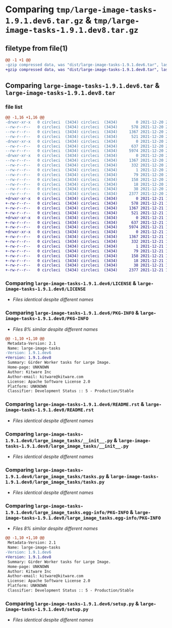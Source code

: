 # Comparing `tmp/large-image-tasks-1.9.1.dev6.tar.gz` & `tmp/large-image-tasks-1.9.1.dev8.tar.gz`

## filetype from file(1)

```diff
@@ -1 +1 @@
-gzip compressed data, was "dist/large-image-tasks-1.9.1.dev6.tar", last modified: Mon Dec 20 21:01:28 2021, max compression
+gzip compressed data, was "dist/large-image-tasks-1.9.1.dev8.tar", last modified: Tue Dec 21 17:37:31 2021, max compression
```

## Comparing `large-image-tasks-1.9.1.dev6.tar` & `large-image-tasks-1.9.1.dev8.tar`

### file list

```diff
@@ -1,16 +1,16 @@
-drwxr-xr-x   0 circleci  (3434) circleci  (3434)        0 2021-12-20 21:01:28.000000 large-image-tasks-1.9.1.dev6/
--rw-r--r--   0 circleci  (3434) circleci  (3434)      578 2021-12-20 21:01:28.000000 large-image-tasks-1.9.1.dev6/LICENSE
--rw-r--r--   0 circleci  (3434) circleci  (3434)     1367 2021-12-20 21:01:28.000000 large-image-tasks-1.9.1.dev6/PKG-INFO
--rw-r--r--   0 circleci  (3434) circleci  (3434)      521 2021-12-20 21:00:58.000000 large-image-tasks-1.9.1.dev6/README.rst
-drwxr-xr-x   0 circleci  (3434) circleci  (3434)        0 2021-12-20 21:01:28.000000 large-image-tasks-1.9.1.dev6/large_image_tasks/
--rw-r--r--   0 circleci  (3434) circleci  (3434)      637 2021-12-20 21:00:58.000000 large-image-tasks-1.9.1.dev6/large_image_tasks/__init__.py
--rw-r--r--   0 circleci  (3434) circleci  (3434)     5974 2021-12-20 21:00:58.000000 large-image-tasks-1.9.1.dev6/large_image_tasks/tasks.py
-drwxr-xr-x   0 circleci  (3434) circleci  (3434)        0 2021-12-20 21:01:28.000000 large-image-tasks-1.9.1.dev6/large_image_tasks.egg-info/
--rw-r--r--   0 circleci  (3434) circleci  (3434)     1367 2021-12-20 21:01:28.000000 large-image-tasks-1.9.1.dev6/large_image_tasks.egg-info/PKG-INFO
--rw-r--r--   0 circleci  (3434) circleci  (3434)      332 2021-12-20 21:01:28.000000 large-image-tasks-1.9.1.dev6/large_image_tasks.egg-info/SOURCES.txt
--rw-r--r--   0 circleci  (3434) circleci  (3434)        1 2021-12-20 21:01:28.000000 large-image-tasks-1.9.1.dev6/large_image_tasks.egg-info/dependency_links.txt
--rw-r--r--   0 circleci  (3434) circleci  (3434)       79 2021-12-20 21:01:28.000000 large-image-tasks-1.9.1.dev6/large_image_tasks.egg-info/entry_points.txt
--rw-r--r--   0 circleci  (3434) circleci  (3434)      158 2021-12-20 21:01:28.000000 large-image-tasks-1.9.1.dev6/large_image_tasks.egg-info/requires.txt
--rw-r--r--   0 circleci  (3434) circleci  (3434)       18 2021-12-20 21:01:28.000000 large-image-tasks-1.9.1.dev6/large_image_tasks.egg-info/top_level.txt
--rw-r--r--   0 circleci  (3434) circleci  (3434)       38 2021-12-20 21:01:28.000000 large-image-tasks-1.9.1.dev6/setup.cfg
--rw-r--r--   0 circleci  (3434) circleci  (3434)     2377 2021-12-20 21:00:58.000000 large-image-tasks-1.9.1.dev6/setup.py
+drwxr-xr-x   0 circleci  (3434) circleci  (3434)        0 2021-12-21 17:37:31.000000 large-image-tasks-1.9.1.dev8/
+-rw-r--r--   0 circleci  (3434) circleci  (3434)      578 2021-12-21 17:37:31.000000 large-image-tasks-1.9.1.dev8/LICENSE
+-rw-r--r--   0 circleci  (3434) circleci  (3434)     1367 2021-12-21 17:37:31.000000 large-image-tasks-1.9.1.dev8/PKG-INFO
+-rw-r--r--   0 circleci  (3434) circleci  (3434)      521 2021-12-21 17:36:53.000000 large-image-tasks-1.9.1.dev8/README.rst
+drwxr-xr-x   0 circleci  (3434) circleci  (3434)        0 2021-12-21 17:37:31.000000 large-image-tasks-1.9.1.dev8/large_image_tasks/
+-rw-r--r--   0 circleci  (3434) circleci  (3434)      637 2021-12-21 17:36:53.000000 large-image-tasks-1.9.1.dev8/large_image_tasks/__init__.py
+-rw-r--r--   0 circleci  (3434) circleci  (3434)     5974 2021-12-21 17:36:53.000000 large-image-tasks-1.9.1.dev8/large_image_tasks/tasks.py
+drwxr-xr-x   0 circleci  (3434) circleci  (3434)        0 2021-12-21 17:37:31.000000 large-image-tasks-1.9.1.dev8/large_image_tasks.egg-info/
+-rw-r--r--   0 circleci  (3434) circleci  (3434)     1367 2021-12-21 17:37:31.000000 large-image-tasks-1.9.1.dev8/large_image_tasks.egg-info/PKG-INFO
+-rw-r--r--   0 circleci  (3434) circleci  (3434)      332 2021-12-21 17:37:31.000000 large-image-tasks-1.9.1.dev8/large_image_tasks.egg-info/SOURCES.txt
+-rw-r--r--   0 circleci  (3434) circleci  (3434)        1 2021-12-21 17:37:31.000000 large-image-tasks-1.9.1.dev8/large_image_tasks.egg-info/dependency_links.txt
+-rw-r--r--   0 circleci  (3434) circleci  (3434)       79 2021-12-21 17:37:31.000000 large-image-tasks-1.9.1.dev8/large_image_tasks.egg-info/entry_points.txt
+-rw-r--r--   0 circleci  (3434) circleci  (3434)      158 2021-12-21 17:37:31.000000 large-image-tasks-1.9.1.dev8/large_image_tasks.egg-info/requires.txt
+-rw-r--r--   0 circleci  (3434) circleci  (3434)       18 2021-12-21 17:37:31.000000 large-image-tasks-1.9.1.dev8/large_image_tasks.egg-info/top_level.txt
+-rw-r--r--   0 circleci  (3434) circleci  (3434)       38 2021-12-21 17:37:31.000000 large-image-tasks-1.9.1.dev8/setup.cfg
+-rw-r--r--   0 circleci  (3434) circleci  (3434)     2377 2021-12-21 17:36:53.000000 large-image-tasks-1.9.1.dev8/setup.py
```

### Comparing `large-image-tasks-1.9.1.dev6/LICENSE` & `large-image-tasks-1.9.1.dev8/LICENSE`

 * *Files identical despite different names*

### Comparing `large-image-tasks-1.9.1.dev6/PKG-INFO` & `large-image-tasks-1.9.1.dev8/PKG-INFO`

 * *Files 8% similar despite different names*

```diff
@@ -1,10 +1,10 @@
 Metadata-Version: 2.1
 Name: large-image-tasks
-Version: 1.9.1.dev6
+Version: 1.9.1.dev8
 Summary: Girder Worker tasks for Large Image.
 Home-page: UNKNOWN
 Author: Kitware Inc
 Author-email: kitware@kitware.com
 License: Apache Software License 2.0
 Platform: UNKNOWN
 Classifier: Development Status :: 5 - Production/Stable
```

### Comparing `large-image-tasks-1.9.1.dev6/README.rst` & `large-image-tasks-1.9.1.dev8/README.rst`

 * *Files identical despite different names*

### Comparing `large-image-tasks-1.9.1.dev6/large_image_tasks/__init__.py` & `large-image-tasks-1.9.1.dev8/large_image_tasks/__init__.py`

 * *Files identical despite different names*

### Comparing `large-image-tasks-1.9.1.dev6/large_image_tasks/tasks.py` & `large-image-tasks-1.9.1.dev8/large_image_tasks/tasks.py`

 * *Files identical despite different names*

### Comparing `large-image-tasks-1.9.1.dev6/large_image_tasks.egg-info/PKG-INFO` & `large-image-tasks-1.9.1.dev8/large_image_tasks.egg-info/PKG-INFO`

 * *Files 8% similar despite different names*

```diff
@@ -1,10 +1,10 @@
 Metadata-Version: 2.1
 Name: large-image-tasks
-Version: 1.9.1.dev6
+Version: 1.9.1.dev8
 Summary: Girder Worker tasks for Large Image.
 Home-page: UNKNOWN
 Author: Kitware Inc
 Author-email: kitware@kitware.com
 License: Apache Software License 2.0
 Platform: UNKNOWN
 Classifier: Development Status :: 5 - Production/Stable
```

### Comparing `large-image-tasks-1.9.1.dev6/setup.py` & `large-image-tasks-1.9.1.dev8/setup.py`

 * *Files identical despite different names*


